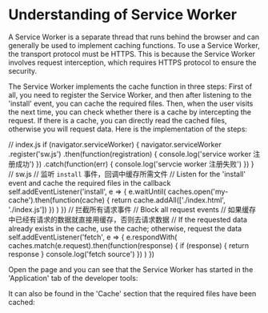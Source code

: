 # Understanding of Service Worker
A Service Worker is a separate thread that runs behind the browser and can generally be used to implement caching functions. To use a Service Worker, the transport protocol must be HTTPS. This is because the Service Worker involves request interception, which requires HTTPS protocol to ensure the security.

The Service Worker implements the cache function in three steps: First of all, you need to register the Service Worker, and then after listening to the 'install' event, you can cache the required files. Then, when the user visits the next time, you can check whether there is a cache by intercepting the request. If there is a cache, you can directly read the cached files, otherwise you will request data. Here is the implementation of the steps:

// index.js
if (navigator.serviceWorker) {
  navigator.serviceWorker
    .register('sw.js')
    .then(function(registration) {
      console.log('service worker 注册成功')
    })
    .catch(function(err) {
      console.log('servcie worker 注册失败')
    })
}
// sw.js
// 监听 `install` 事件，回调中缓存所需文件
// Listen for the 'install' event and cache the required files in the callback
self.addEventListener('install', e => {
  e.waitUntil(
    caches.open('my-cache').then(function(cache) {
      return cache.addAll(['./index.html', './index.js'])
    })
  )
})
// 拦截所有请求事件
// Block all request events
// 如果缓存中已经有请求的数据就直接用缓存，否则去请求数据
// If the requested data already exists in the cache, use the cache; otherwise, request the data
self.addEventListener('fetch', e => {
  e.respondWith(
    caches.match(e.request).then(function(response) {
      if (response) {
        return response
      }
      console.log('fetch source')
    })
  )
})

Open the page and you can see that the Service Worker has started in the 'Application' tab of the developer tools:

It can also be found in the 'Cache' section that the required files have been cached: